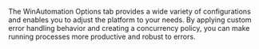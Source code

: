The WinAutomation Options tab provides a wide variety of configurations and enables you to adjust the platform to your needs. By applying custom error handling behavior and creating a concurrency policy, you can make running processes more productive and robust to errors.